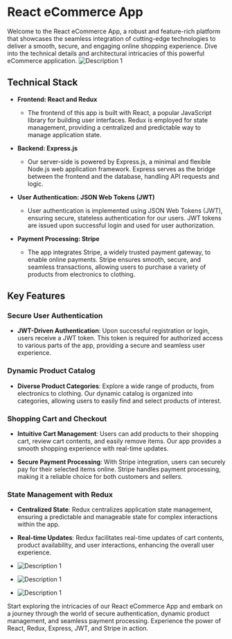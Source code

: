 # React eCommerce App

Welcome to the React eCommerce App, a robust and feature-rich platform that showcases the seamless integration of cutting-edge technologies to deliver a smooth, secure, and engaging online shopping experience. Dive into the technical details and architectural intricacies of this powerful eCommerce application.
![Description 1](https://github.com/Khoubaib-Boughalmi/e-shopProd/blob/main/asset/img0.png)
## Technical Stack

- **Frontend: React and Redux**
  - The frontend of this app is built with React, a popular JavaScript library for building user interfaces. Redux is employed for state management, providing a centralized and predictable way to manage application state.

- **Backend: Express.js**
  - Our server-side is powered by Express.js, a minimal and flexible Node.js web application framework. Express serves as the bridge between the frontend and the database, handling API requests and logic.

- **User Authentication: JSON Web Tokens (JWT)**
  - User authentication is implemented using JSON Web Tokens (JWT), ensuring secure, stateless authentication for our users. JWT tokens are issued upon successful login and used for user authorization.

- **Payment Processing: Stripe**
  - The app integrates Stripe, a widely trusted payment gateway, to enable online payments. Stripe ensures smooth, secure, and seamless transactions, allowing users to purchase a variety of products from electronics to clothing.

## Key Features

### Secure User Authentication

- **JWT-Driven Authentication**: Upon successful registration or login, users receive a JWT token. This token is required for authorized access to various parts of the app, providing a secure and seamless user experience.

### Dynamic Product Catalog

- **Diverse Product Categories**: Explore a wide range of products, from electronics to clothing. Our dynamic catalog is organized into categories, allowing users to easily find and select products of interest.

### Shopping Cart and Checkout

- **Intuitive Cart Management**: Users can add products to their shopping cart, review cart contents, and easily remove items. Our app provides a smooth shopping experience with real-time updates.

- **Secure Payment Processing**: With Stripe integration, users can securely pay for their selected items online. Stripe handles payment processing, making it a reliable choice for both customers and sellers.

### State Management with Redux

- **Centralized State**: Redux centralizes application state management, ensuring a predictable and manageable state for complex interactions within the app.

- **Real-time Updates**: Redux facilitates real-time updates of cart contents, product availability, and user interactions, enhancing the overall user experience.

- ![Description 1](https://github.com/Khoubaib-Boughalmi/e-shopProd/blob/main/asset/img1.png)
- ![Description 1](https://github.com/Khoubaib-Boughalmi/e-shopProd/blob/main/asset/img2.png)
- ![Description 1](https://github.com/Khoubaib-Boughalmi/e-shopProd/blob/main/asset/img3.png)

Start exploring the intricacies of our React eCommerce App and embark on a journey through the world of secure authentication, dynamic product management, and seamless payment processing. Experience the power of React, Redux, Express, JWT, and Stripe in action.
